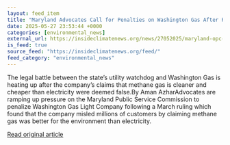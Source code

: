 ```yaml
---
layout: feed_item
title: "Maryland Advocates Call for Penalties on Washington Gas After Ruling on False Environmental Claims"
date: 2025-05-27 23:53:44 +0000
categories: [environmental_news]
external_url: https://insideclimatenews.org/news/27052025/maryland-opc-washington-gas-false-environmental-claims/
is_feed: true
source_feed: "https://insideclimatenews.org/feed/"
feed_category: "environmental_news"
---
```


The legal battle between the state’s utility watchdog and Washington Gas is heating up after the company’s claims that methane gas is cleaner and cheaper than electricity were deemed false.By Aman AzharAdvocates are ramping up pressure on the Maryland Public Service Commission to penalize Washington Gas Light Company following a March ruling which found that the company misled millions of customers by claiming methane gas was better for the environment than electricity.&nbsp;

[Read original article](https://insideclimatenews.org/news/27052025/maryland-opc-washington-gas-false-environmental-claims/)
